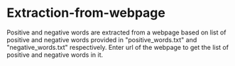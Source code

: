 # Extraction-from-webpage
Positive and negative words are extracted from a webpage based on list of positive and negative words provided in "positive_words.txt" and "negative_words.txt" respectively.
Enter url of the webpage to get the list of positive and negative words in it.

